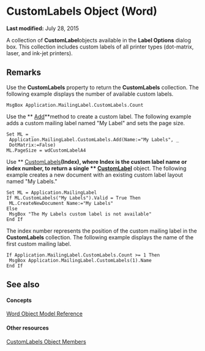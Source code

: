 
# CustomLabels Object (Word)

 **Last modified:** July 28, 2015

A collection of  **CustomLabel**objects available in the  **Label Options** dialog box. This collection includes custom labels of all printer types (dot-matrix, laser, and ink-jet printers).

## Remarks

Use the  **CustomLabels** property to return the **CustomLabels** collection. The following example displays the number of available custom labels.


```
MsgBox Application.MailingLabel.CustomLabels.Count
```

Use the  ** [Add](12bfd8d5-ab6e-7946-563c-0bb9c21393c9.md)**method to create a custom label. The following example adds a custom mailing label named "My Label" and sets the page size.




```
Set ML = _ 
 Application.MailingLabel.CustomLabels.Add(Name:="My Labels", _ 
 DotMatrix:=False) 
ML.PageSize = wdCustomLabelA4
```

Use  ** [CustomLabels](c4bad9e7-8da9-d469-4d49-a3b43c5cc4de.md)**(Index), where Index is the custom label name or index number, to return a single  ** [CustomLabel](a89ff4e1-ff8a-8a8f-afa2-6071bb49355b.md)** object. The following example creates a new document with an existing custom label layout named "My Labels."




```
Set ML = Application.MailingLabel 
If ML.CustomLabels("My Labels").Valid = True Then 
 ML.CreateNewDocument Name:="My Labels" 
Else 
 MsgBox "The My Labels custom label is not available" 
End If
```

The index number represents the position of the custom mailing label in the  **CustomLabels** collection. The following example displays the name of the first custom mailing label.




```
If Application.MailingLabel.CustomLabels.Count >= 1 Then 
 MsgBox Application.MailingLabel.CustomLabels(1).Name 
End If
```


## See also


#### Concepts


 [Word Object Model Reference](be452561-b436-bb9b-6f94-3faa9a74a6fd.md)
#### Other resources


 [CustomLabels Object Members](ee79f452-698d-3089-ed57-b2ca3b125e3d.md)
